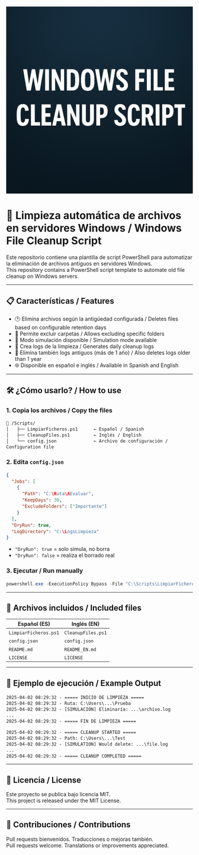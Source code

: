 <p align="center">
  <img src="https://raw.githubusercontent.com/alexm-sys/windows-file-cleanup-script/main/banner.png" alt="Windows File Cleanup Script" style="max-width:100%;">
</p>

# 🧹 Limpieza automática de archivos en servidores Windows / Windows File Cleanup Script

Este repositorio contiene una plantilla de script PowerShell para automatizar la eliminación de archivos antiguos en servidores Windows.  
This repository contains a PowerShell script template to automate old file cleanup on Windows servers.

---


## 📋 Características / Features

- 🕐 Elimina archivos según la antigüedad configurada / Deletes files based on configurable retention days  
- 📂 Permite excluir carpetas / Allows excluding specific folders  
- 🧪 Modo simulación disponible / Simulation mode available  
- 📜 Crea logs de la limpieza / Generates daily cleanup logs  
- 🔁 Elimina también logs antiguos (más de 1 año) / Also deletes logs older than 1 year  
- 🌐 Disponible en español e inglés / Available in Spanish and English

---

## 🛠️ ¿Cómo usarlo? / How to use

### 1. Copia los archivos / Copy the files

```plaintext
📁 /Scripts/
│   ├── LimpiarFicheros.ps1      ← Español / Spanish
│   ├── CleanupFiles.ps1         ← Inglés / English
│   └── config.json              ← Archivo de configuración / Configuration file
```

### 2. Edita `config.json`

```json
{
  "Jobs": [
    {
      "Path": "C:\Ruta\AEvaluar",
      "KeepDays": 30,
      "ExcludeFolders": ["Importante"]
    }
  ],
  "DryRun": true,
  "LogDirectory": "C:\LogsLimpieza"
}
```

- `"DryRun": true` = solo simula, no borra  
- `"DryRun": false` = realiza el borrado real

### 3. Ejecutar / Run manually

```powershell
powershell.exe -ExecutionPolicy Bypass -File "C:\Scripts\LimpiarFicheros.ps1"
```

---

## 🧩 Archivos incluidos / Included files

| Español (ES)         | Inglés (EN)         |
|----------------------|---------------------|
| `LimpiarFicheros.ps1`| `CleanupFiles.ps1`  |
| `config.json`        | `config.json`       |
| `README.md`          | `README_EN.md`      |
| `LICENSE`            | `LICENSE`           |

---

## 🧪 Ejemplo de ejecución / Example Output

```plaintext
2025-04-02 08:29:32 - ===== INICIO DE LIMPIEZA =====
2025-04-02 08:29:32 - Ruta: C:\Users\...\Prueba
2025-04-02 08:29:32 - [SIMULACIÓN] Eliminaría: ...\archivo.log
...
2025-04-02 08:29:32 - ===== FIN DE LIMPIEZA =====
```

```plaintext
2025-04-02 08:29:32 - ===== CLEANUP STARTED =====
2025-04-02 08:29:32 - Path: C:\Users\...\Test
2025-04-02 08:29:32 - [SIMULATION] Would delete: ...\file.log
...
2025-04-02 08:29:32 - ===== CLEANUP COMPLETED =====
```

---

## 🪪 Licencia / License

Este proyecto se publica bajo licencia MIT.  
This project is released under the MIT License.

---

## 🤝 Contribuciones / Contributions

Pull requests bienvenidos. Traducciones o mejoras también.  
Pull requests welcome. Translations or improvements appreciated.

